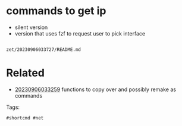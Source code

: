 # commands to get ip

- silent version
- version that uses fzf to request user to pick interface

```
```

` zet/20230906033727/README.md `

# Related

- [20230906033259](/zet/20230906033259/README.md) functions to copy over and possibly remake as commands

Tags:

    #shortcmd #net
